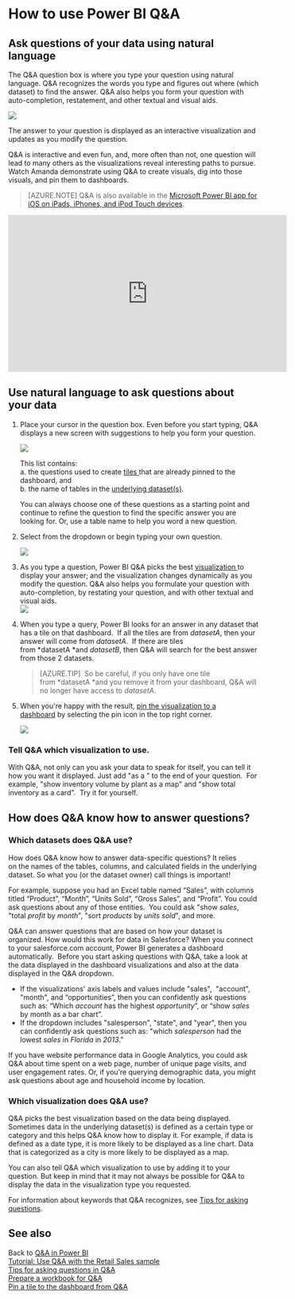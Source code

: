 <properties
   pageTitle="How to use Power BI Q&A"
   description="How to use Power BI Q&A"
   services="powerbi"
   documentationCenter=""
   authors="mihart"
   manager="mblythe"
   editor=""
   tags=""/>

<tags
   ms.service="powerbi"
   ms.devlang="NA"
   ms.topic="article"
   ms.tgt_pltfrm="NA"
   ms.workload="powerbi"
   ms.date="02/09/2017"
   ms.author="mihart"/>

# How to use Power BI Q&A  

## Ask questions of your data using natural language  
The Q&A question box is where you type your question using natural language. Q&A recognizes the words you type and figures out where (which dataset) to find the answer. Q&A also helps you form your question with auto-completion, restatement, and other textual and visual aids.

![](media/powerbi-service-how-to-use-q-and-a/powerbi-qna.png)

The answer to your question is displayed as an interactive visualization and updates as you modify the question.

Q&A is interactive and even fun, and, more often than not, one question will lead to many others as the visualizations reveal interesting paths to pursue. Watch Amanda demonstrate using Q&A to create visuals, dig into those visuals, and pin them to dashboards.

>[AZURE.NOTE]
Q&A is also available in the [Microsoft Power BI app for iOS on iPads, iPhones, and iPod Touch devices](powerbi-mobile-ios-qna.md).

<iframe width="560" height="315" src="https://www.youtube.com/embed/qMf7OLJfCz8?list=PL1N57mwBHtN0JFoKSR0n-tBkUJHeMP2cP" frameborder="0" allowfullscreen></iframe>

##  Use natural language to ask questions about your data

1.  Place your cursor in the question box. Even before you start typing, Q&A displays a new screen with suggestions to help you form your question.

    ![](media/powerbi-service-how-to-use-q-and-a/powerbi-qna-cursor.png)  

    This list contains:  
    a.  the questions used to create [tiles ](powerbi-service-dashboard-tiles.md)that are already pinned to the dashboard, and  
    b.  the name of tables in the [underlying dataset(s)](powerbi-service-get-data.md).  

	You can always choose one of these questions as a starting point and continue to refine the question to find the specific answer you are looking for. Or, use a table name to help you word a new question.

2.  Select from the dropdown or begin typing your own question.  

    ![](media/powerbi-service-how-to-use-q-and-a/powerbi-qna-list.png)

3.  As you type a question, Power BI Q&A picks the best [visualization ](powerbi-service-visualization-types-for-reports-and-q-and-a.md)to display your answer; and the visualization changes dynamically as you modify the question. Q&A also helps you formulate your question with auto-completion, by restating your question, and with other textual and visual aids.  
    ![](media/powerbi-service-how-to-use-q-and-a/powerbi-qna-viz.png)

4.  When you type a query, Power BI looks for an answer in any dataset that has a tile on that dashboard.  If all the tiles are from *datasetA*, then your answer will come from *datasetA*.  If there are tiles from *datasetA *and *datasetB*, then Q&A will search for the best answer from those 2 datasets.

    >[AZURE.TIP] 
	>So be careful, if you only have one tile from *datasetA *and you remove it from your dashboard, Q&A will no longer have access to *datasetA*.

5.  When you're happy with the result, [pin the visualization to a dashboard](powerbi-service-pin-a-tile-to-a-dashboard-from-the-question-box.md) by selecting the pin icon in the top right corner.

    ![](media/powerbi-service-how-to-use-q-and-a/PBI_QnA_finish-typing-question.jpg)

### Tell Q&A which visualization to use.  
With Q&A, not only can you ask your data to speak for itself, you can tell it how you want it displayed. Just add "as a <visualization type>" to the end of your question.  For example, "show inventory volume by plant as a map" and "show total inventory as a card".  Try it for yourself.


## How does Q&A know how to answer questions?  
### Which datasets does Q&A use?

How does Q&A know how to answer data-specific questions? It relies on the names of the tables, columns, and calculated fields in the underlying dataset. So what you (or the dataset owner) call things is important! 

For example, suppose you had an Excel table named “Sales”, with columns titled “Product”, “Month”, “Units Sold”, “Gross Sales”, and “Profit”. You could ask questions about any of those entities.  You could ask "show *sales*, "total *profit* by *month*", "sort *products* by *units sold*", and more.

Q&A can answer questions that are based on how your dataset is organized. How would this work for data in Salesforce? When you connect to your salesforce.com account, Power BI generates a dashboard automatically.  Before you start asking questions with Q&A, take a look at the data displayed in the dashboard visualizations and also at the data displayed in the Q&A dropdown.

-   If the visualizations' axis labels and values include "sales",  "account", "month", and “opportunities”, then you can confidently ask questions such as: “Which *account* has the highest *opportunity*”, or “show *sales* by month as a bar chart”.
 
-   If the dropdown includes "salesperson", "state", and "year", then you can confidently ask questions such as: "which *salesperson* had the lowest *sales* in *Florida* in *2013*."

If you have website performance data in Google Analytics, you could ask Q&A about time spent on a web page, number of unique page visits, and user engagement rates. Or, if you’re querying demographic data, you might ask questions about age and household income by location.

### Which visualization does Q&A use?  
Q&A picks the best visualization based on the data being displayed. Sometimes data in the underlying dataset(s) is defined as a certain type or category and this helps Q&A know how to display it. For example, if data is defined as a date type, it is more likely to be displayed as a line chart. Data that is categorized as a city is more likely to be displayed as a map.

You can also tell Q&A which visualization to use by adding it to your question. But keep in mind that it may not always be possible for Q&A to display the data in the visualization type you requested.

For information about keywords that Q&A recognizes, see [Tips for asking questions](powerbi-service-q-and-a-tips.md).

## See also  
Back to [Q&A in Power BI](powerbi-service-q-and-a.md)  
[Tutorial: Use Q&A with the Retail Sales sample](powerbi-service-tutorial-introduction-to-q-and-a.md)  
[Tips for asking questions in Q&A](powerbi-service-q-and-a-tips.md)  
[Prepare a workbook for Q&A](powerbi-service-make-your-data-work-well-with-q-and-a.md)  
[Pin a tile to the dashboard from Q&A](powerbi-service-pin-a-tile-to-a-dashboard-from-the-question-box.md)  
